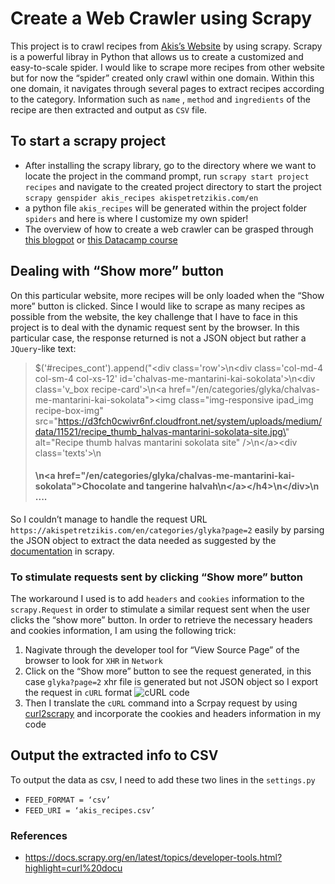 # Create a Web Crawler using Scrapy 

This project is to crawl recipes from [Akis’s Website](https://akispetretzikis.com/) by using scrapy. Scrapy is a powerful libray in Python that allows us to create a customized and easy-to-scale spider. I would like to scrape more recipes from other website but for now the “spider” created only crawl within one domain. Within this one domain, it navigates through several pages to extract recipes according to the category. Information such as `name` , `method` and `ingredients` of the recipe are then extracted and output as `CSV` file.

## To start a scrapy project

+ After installing the scrapy library, go to the directory where we want to locate the project in the command prompt, run `scrapy start project recipes`  and navigate to the created project directory to start the project `scrapy genspider akis_recipes akispetretzikis.com/en` 
+ a python file `akis_recipes` will be generated within the project folder `spiders` and here is where I customize my own spider! 
+ The overview of how to create a web crawler can be grasped through [this blogpot](https://www.datacamp.com/community/tutorials/making-web-crawlers-scrapy-python) or [this Datacamp course](https://learn.datacamp.com/courses/web-scraping-with-python)

## Dealing with “Show more” button

On this particular website, more recipes will be only loaded when the “Show more” button is clicked. Since I would like to scrape as many recipes as possible from the website, the key challenge that I have to face in this project is to deal with the dynamic request sent by the browser. In this particular case, the response returned is not a JSON object but rather a `JQuery`-like text: 

> $('#recipes_cont').append("<div class=\'row\'>\n<div class=\'col-md-4 col-sm-4 col-xs-12\' id=\'chalvas-me-mantarini-kai-sokolata\'>\n<div class=\'v_box recipe-card\'>\n<a href=\"/en/categories/glyka/chalvas-me-mantarini-kai-sokolata\"><img class=\"img-responsive ipad_img recipe-box-img\" src=\"https://d3fch0cwivr6nf.cloudfront.net/system/uploads/medium/data/11521/recipe_thumb_halvas-mantarini-sokolata-site.jpg\" alt=\"Recipe thumb halvas mantarini sokolata site\" />\n<\/a><div class=\'texts\'>\n<h4>\n<a href=\"/en/categories/glyka/chalvas-me-mantarini-kai-sokolata\">Chocolate and tangerine halvah\n<\/a><\/h4>\n<\/div>\n
> ....

So I couldn’t manage to handle the request URL `https://akispetretzikis.com/en/categories/glyka?page=2` easily by parsing the JSON object to extract the data needed as suggested by the [documentation](https://docs.scrapy.org/en/latest/topics/developer-tools.html?highlight=curl%20docu) in scrapy. 

### To stimulate requests sent by clicking “Show more” button

The workaround I used is to add `headers` and `cookies` information to the `scrapy.Request` in order to stimulate a similar request sent when the user clicks the “show more” button. In order to retrieve the necessary headers and cookies information, I am using the following trick: 

1. Nagivate through the developer tool for “View Source Page” of the browser to look for `XHR` in `Network` 
2. Click on the “Show more” button to see the request generated, in this case `glyka?page=2` xhr file is generated but not JSON object so I export the request in `cURL` format 
   ![cURL code](../main/cURL.png?raw=true)
3. Then I translate the `cURL` command into a Scrpay request by using [curl2scrapy](https://michael-shub.github.io/curl2scrapy/) and incorporate the cookies and headers information in my code

## Output the extracted info to CSV

To output the data as csv, I need to add these two lines in the `settings.py`

+ `FEED_FORMAT = ‘csv’ `
+ `FEED_URI = ‘akis_recipes.csv’`



### References

+ https://docs.scrapy.org/en/latest/topics/developer-tools.html?highlight=curl%20docu

